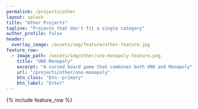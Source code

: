 ```yaml
---
permalink: /projects/other
layout: splash
title: "Other Projects"
tagline: "Projects that don't fit a single category"
author_profile: false
header:
  overlay_image: /assets/img/feature/other-feature.jpg
feature_row:
  - image_path: /assets/img/other/uno-monopoly-feature.png
    title: "UNO Monopoly"
    excerpt: "A cursed board game that combines both UNO and Monopoly"
    url: "/projects/other/uno-monopoly"
    btn_class: "btn--primary"
    btn_label: "Enter"
---
```


{% include feature_row %}
